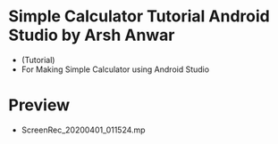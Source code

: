 # Simple Calculator Tutorial Android Studio by Arsh Anwar
 - (Tutorial) 
 - For Making Simple Calculator using Android Studio
 # Preview
 - ScreenRec_20200401_011524.mp
